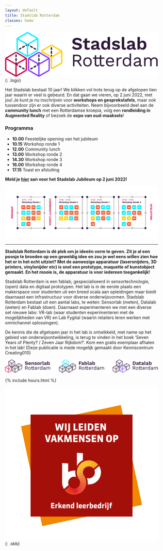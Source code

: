 ```yaml
---
layout: default
title: Stadslab Rotterdam
classes: home
---
```


![Stadslab](assets/svg/logo.svg "Stadslab"){: .logo}

Het Stadslab bestaat 10 jaar! We blikken vol trots terug op de afgelopen tien jaar waarin er veel is gebeurd. En dat gaan we vieren, op 2 juni 2022, met jou! 
Je kunt je nu inschrijven voor **workshops en gesprekstafels**, maar ook tussendoor zijn er ook diverse activiteiten. Neem bijvoorbeeld deel aan de **community lunch** met een Rotterdamse kroepia, volg een **rondleiding in Augmented Reality** of bezoek de **expo van oud-maaksels**! 

### Programma

- **10.00** Feestelijke opening van het jubileum
- **10.15** Workshop ronde 1
- **12.00** Community lunch
- **13.00** Workshop ronde 2
- **14.30** Workshop ronde 3
- **16.00** Workshop ronde 4
- **17.15** Toast en afsluiting

 **Meld je [hier](https://www.stadslabrotterdam.nl/10jaar) aan voor het Stadslab Jubileum op 2 juni 2022!**

![](assets/img/programma_overzicht.png)

<!-- ---

<div class="videoWrapper no-margin">
<video width="1280" height="720"  autoplay mute loop>
<source src="assets/video/stadslab-10.mp4" type="video/mp4">
</video>
</div>

### Stadslab 10 Jaar! Save the date! 16 December!  -->



---

**Stadslab Rotterdam is dé plek om je ideeën vorm te geven. Zit je al een poosje te broeden op een geweldig idee en zou je wel eens willen zien hoe het er in het echt uitziet? Met de aanwezige apparatuur (lasersnijders, 3D printers, vinylsnijder etc) is snel een prototype, maquette of kunstobject gemaakt. En het mooie is, de apparatuur is voor iedereen toegankelijk!**

Stadslab Rotterdam is een fablab, gespecialiseerd in sensortechnologie, (open) data en digitaal prototypen. Het lab is in de eerste plaats een makerspace voor studenten uit een breed scala aan opleidingen maar biedt daarnaast een infrastructuur voor diverse onderwijsvormen. Stadslab Rotterdam bestaat uit een aantal labs, te weten: Sensorlab (meten), Datalab (weten) en Fablab (doen). Daarnaast experimenteren we met een diverse set nieuwe labs: VR-lab (waar studenten experimenteren met de mogelijkheden van VR) en Lab Fygital (waarin retailers leren werken met omnichannel oplossingen).

De kennis die de afgelopen jaar in het lab is ontwikkeld, met name op het gebied van onderwijsontwikkeling, is terug te vinden in het boek ‘Seven Years of Plenty? / Zeven Jaar Rijkdom?’. Kom een gratis exemplaar afhalen in het lab! (Deze publicatie is mede mogelijk gemaakt door Kenniscentrum Creating010)


![SensorLab FabLab DataLab](assets/svg/stadslabs.svg "SensorLab FabLab DataLab")



{% include hours.html %}

![Stadslab Rotterdam is erkend leerbedrijf bevonden door SBB](assets/img/sbb.png "Stadslab Rotterdam is erkend leerbedrijf bevonden door SBB"){: .sbb}

